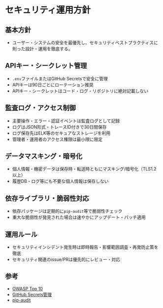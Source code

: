 # セキュリティ運用方針

## 基本方針
- ユーザー・システムの安全を最優先し、セキュリティベストプラクティスに則った設計・運用を徹底する。

## APIキー・シークレット管理
- `.env`ファイルまたはGitHub Secretsで安全に管理
- APIキーは90日ごとにローテーション推奨
- APIキー・シークレットはコード・ログ・リポジトリに絶対記載しない

## 監査ログ・アクセス制御
- 主要操作・エラー・認証イベントは監査ログとして記録
- ログはJSON形式・トレースID付きで30日間保存
- ログ保存先はELK等のセキュアなストレージを利用
- 管理者・運用者のアクセス権限は最小限に限定

## データマスキング・暗号化
- 個人情報・機密データは保存時・転送時ともにマスキング/暗号化（TLS1.2以上）
- 履歴DB・ログ等にも不要な個人情報は保存しない

## 依存ライブラリ・脆弱性対応
- 依存パッケージは定期的に`pip-audit`等で脆弱性チェック
- 重大な脆弱性が発見された場合は速やかにアップデート・パッチ適用

## 運用ルール
- セキュリティインシデント発生時は即時報告・影響範囲調査・再発防止策を徹底
- セキュリティ関連のissue/PRは優先的にレビュー・対応

## 参考
- [OWASP Top 10](https://owasp.org/www-project-top-ten/)
- [GitHub Secrets管理](https://docs.github.com/ja/actions/security-guides/encrypted-secrets)
- [pip-audit](https://pypi.org/project/pip-audit/) 